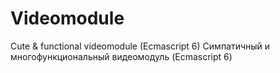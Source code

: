 # Videomodule
Cute &amp; functional videomodule  (Ecmascript 6)
Симпатичный и многофункциональный видеомодуль (Ecmascript 6)
